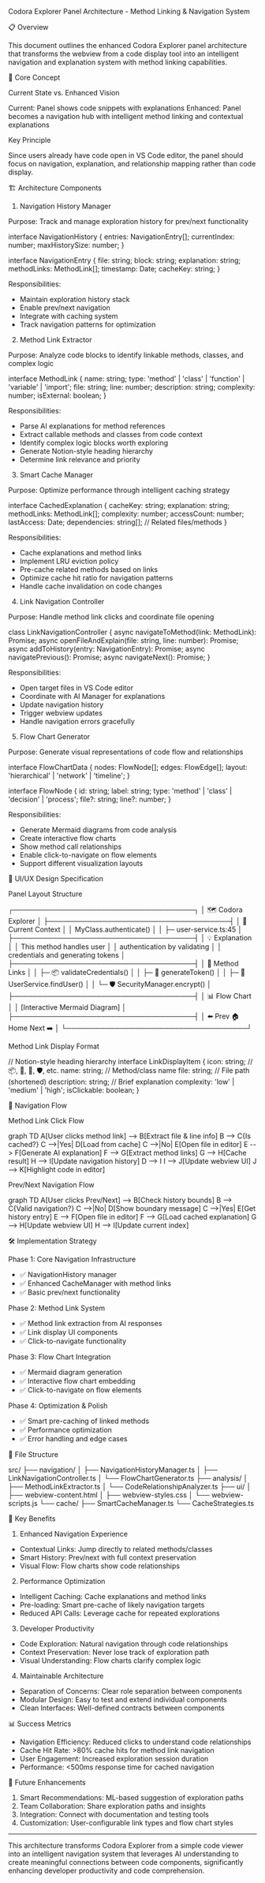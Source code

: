 Codora Explorer Panel Architecture - Method Linking & Navigation System

  📋 Overview

  This document outlines the enhanced Codora Explorer panel architecture that transforms the webview from a
  code display tool into an intelligent navigation and explanation system with method linking capabilities.

  🎯 Core Concept

  Current State vs. Enhanced Vision

  Current: Panel shows code snippets with explanations
  Enhanced: Panel becomes a navigation hub with intelligent method linking and contextual explanations

  Key Principle

  Since users already have code open in VS Code editor, the panel should focus on navigation, explanation,
  and relationship mapping rather than code display.

  🏗️ Architecture Components

  1. Navigation History Manager

  Purpose: Track and manage exploration history for prev/next functionality

  interface NavigationHistory {
    entries: NavigationEntry[];
    currentIndex: number;
    maxHistorySize: number;
  }

  interface NavigationEntry {
    file: string;
    block: string;
    explanation: string;
    methodLinks: MethodLink[];
    timestamp: Date;
    cacheKey: string;
  }

  Responsibilities:
  - Maintain exploration history stack
  - Enable prev/next navigation
  - Integrate with caching system
  - Track navigation patterns for optimization

  2. Method Link Extractor

  Purpose: Analyze code blocks to identify linkable methods, classes, and complex logic

  interface MethodLink {
    name: string;
    type: 'method' | 'class' | 'function' | 'variable' | 'import';
    file: string;
    line: number;
    description: string;
    complexity: number;
    isExternal: boolean;
  }

  Responsibilities:
  - Parse AI explanations for method references
  - Extract callable methods and classes from code context
  - Identify complex logic blocks worth exploring
  - Generate Notion-style heading hierarchy
  - Determine link relevance and priority

  3. Smart Cache Manager

  Purpose: Optimize performance through intelligent caching strategy

  interface CachedExplanation {
    cacheKey: string;
    explanation: string;
    methodLinks: MethodLink[];
    complexity: number;
    accessCount: number;
    lastAccess: Date;
    dependencies: string[]; // Related files/methods
  }

  Responsibilities:
  - Cache explanations and method links
  - Implement LRU eviction policy
  - Pre-cache related methods based on links
  - Optimize cache hit ratio for navigation patterns
  - Handle cache invalidation on code changes

  4. Link Navigation Controller

  Purpose: Handle method link clicks and coordinate file opening

  class LinkNavigationController {
    async navigateToMethod(link: MethodLink): Promise<void>;
    async openFileAndExplain(file: string, line: number): Promise<void>;
    async addToHistory(entry: NavigationEntry): Promise<void>;
    async navigatePrevious(): Promise<void>;
    async navigateNext(): Promise<void>;
  }

  Responsibilities:
  - Open target files in VS Code editor
  - Coordinate with AI Manager for explanations
  - Update navigation history
  - Trigger webview updates
  - Handle navigation errors gracefully

  5. Flow Chart Generator

  Purpose: Generate visual representations of code flow and relationships

  interface FlowChartData {
    nodes: FlowNode[];
    edges: FlowEdge[];
    layout: 'hierarchical' | 'network' | 'timeline';
  }

  interface FlowNode {
    id: string;
    label: string;
    type: 'method' | 'class' | 'decision' | 'process';
    file?: string;
    line?: number;
  }

  Responsibilities:
  - Generate Mermaid diagrams from code analysis
  - Create interactive flow charts
  - Show method call relationships
  - Enable click-to-navigate on flow elements
  - Support different visualization layouts

  🎨 UI/UX Design Specification

  Panel Layout Structure

  ┌─────────────────────────────────────┐
  │ 🗺️ Codora Explorer                 │
  ├─────────────────────────────────────┤
  │ 📍 Current Context                  │
  │ MyClass.authenticate()              │
  │ ├─ user-service.ts:45               │
  ├─────────────────────────────────────┤
  │ 💡 Explanation                     │
  │ This method handles user           │
  │ authentication by validating       │
  │ credentials and generating tokens   │
  ├─────────────────────────────────────┤
  │ 🔗 Method Links                    │
  │ ├─ 📦 validateCredentials()        │
  │ ├─ 🔑 generateToken()              │
  │ ├─ 📄 UserService.findUser()       │
  │ └─ 🛡️ SecurityManager.encrypt()    │
  ├─────────────────────────────────────┤
  │ 📊 Flow Chart                      │
  │ [Interactive Mermaid Diagram]      │
  ├─────────────────────────────────────┤
  │ ⬅️ Prev    🏠 Home    Next ➡️       │
  └─────────────────────────────────────┘

  Method Link Display Format

  // Notion-style heading hierarchy
  interface LinkDisplayItem {
    icon: string;        // 📦, 🔑, 📄, 🛡️, etc.
    name: string;        // Method/class name
    file: string;        // File path (shortened)
    description: string; // Brief explanation
    complexity: 'low' | 'medium' | 'high';
    isClickable: boolean;
  }

  🔄 Navigation Flow

  Method Link Click Flow

  graph TD
      A[User clicks method link] --> B[Extract file & line info]
      B --> C{Is cached?}
      C -->|Yes| D[Load from cache]
      C -->|No| E[Open file in editor]
      E --> F[Generate AI explanation]
      F --> G[Extract method links]
      G --> H[Cache result]
      H --> I[Update navigation history]
      D --> I
      I --> J[Update webview UI]
      J --> K[Highlight code in editor]

  Prev/Next Navigation Flow

  graph TD
      A[User clicks Prev/Next] --> B[Check history bounds]
      B --> C{Valid navigation?}
      C -->|No| D[Show boundary message]
      C -->|Yes| E[Get history entry]
      E --> F[Open file in editor]
      F --> G[Load cached explanation]
      G --> H[Update webview UI]
      H --> I[Update current index]

  🛠️ Implementation Strategy

  Phase 1: Core Navigation Infrastructure

  - ✅ NavigationHistory manager
  - ✅ Enhanced CacheManager with method links
  - ✅ Basic prev/next functionality

  Phase 2: Method Link System

  - ✅ Method link extraction from AI responses
  - ✅ Link display UI components
  - ✅ Click-to-navigate functionality

  Phase 3: Flow Chart Integration

  - ✅ Mermaid diagram generation
  - ✅ Interactive flow chart embedding
  - ✅ Click-to-navigate on flow elements

  Phase 4: Optimization & Polish

  - ✅ Smart pre-caching of linked methods
  - ✅ Performance optimization
  - ✅ Error handling and edge cases

  📁 File Structure

  src/
  ├── navigation/
  │   ├── NavigationHistoryManager.ts
  │   ├── LinkNavigationController.ts
  │   └── FlowChartGenerator.ts
  ├── analysis/
  │   ├── MethodLinkExtractor.ts
  │   └── CodeRelationshipAnalyzer.ts
  ├── ui/
  │   ├── webview-content.html
  │   ├── webview-styles.css
  │   └── webview-scripts.js
  └── cache/
      ├── SmartCacheManager.ts
      └── CacheStrategies.ts

  🎯 Key Benefits

  1. Enhanced Navigation Experience

  - Contextual Links: Jump directly to related methods/classes
  - Smart History: Prev/next with full context preservation
  - Visual Flow: Flow charts show code relationships

  2. Performance Optimization

  - Intelligent Caching: Cache explanations and method links
  - Pre-loading: Smart pre-cache of likely navigation targets
  - Reduced API Calls: Leverage cache for repeated explorations

  3. Developer Productivity

  - Code Exploration: Natural navigation through code relationships
  - Context Preservation: Never lose track of exploration path
  - Visual Understanding: Flow charts clarify complex logic

  4. Maintainable Architecture

  - Separation of Concerns: Clear role separation between components
  - Modular Design: Easy to test and extend individual components
  - Clean Interfaces: Well-defined contracts between components

  📊 Success Metrics

  - Navigation Efficiency: Reduced clicks to understand code relationships
  - Cache Hit Rate: >80% cache hits for method link navigation
  - User Engagement: Increased exploration session duration
  - Performance: <500ms response time for cached navigation

  🚀 Future Enhancements

  1. Smart Recommendations: ML-based suggestion of exploration paths
  2. Team Collaboration: Share exploration paths and insights
  3. Integration: Connect with documentation and testing tools
  4. Customization: User-configurable link types and flow chart styles

  ---
  This architecture transforms Codora Explorer from a simple code viewer into an intelligent navigation
  system that leverages AI understanding to create meaningful connections between code components,
  significantly enhancing developer productivity and code comprehension.
